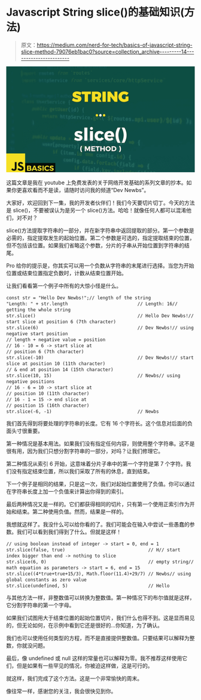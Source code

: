 # Javascript String slice()的基础知识(方法)

> 原文：<https://medium.com/nerd-for-tech/basics-of-javascript-string-slice-method-79076eb1bac0?source=collection_archive---------14----------------------->

![](img/f558753c1a1779a155433ead7913e9f6.png)

这篇文章是我在 youtube 上免费发表的关于网络开发基础的系列文章的抄本。如果你更喜欢看而不是读，请随时访问我的频道“Dev Newbs”。

大家好，欢迎回到下一集，我的开发者伙伴们！我们今天要切片切丁。今天的方法是 slice()，不要被误认为是另一个 slice()方法。哈哈！就像任何人都可以混淆他们，对不对？

slice()方法提取字符串的一部分，并在新字符串中返回提取的部分。第一个参数是必需的，指定提取发生的起始位置。第二个参数是可选的，指定提取结束的位置，但不包括该位置。如果我们省略这个参数，分片的子串从开始位置到字符串的结尾。

Pro 给你的提示是，你其实可以用一个负数从字符串的末尾进行选择。当您为开始位置或结束位置指定负数时，计数从结束位置开始。

让我们看看第一个例子中所有的大惊小怪是什么。

```
const str = "Hello Dev Newbs!";// length of the string
"Length: " + str.length                          // Length: 16// getting the whole string
str.slice()                                      // Hello Dev Newbs!// start slice at position 6 (7th character)
str.slice(6)                                     // Dev Newbs!// using negative start position 
// length + negative value = position
// 16 - 10 = 6 -> start slice at 
// position 6 (7th character)
str.slice(-10)                                   // Dev Newbs!// start slice at position 10 (11th character) 
// & end at position 14 (15th character)
str.slice(10, 15)                                // Newbs// using negative positions
// 16 - 6 = 10 -> start slice at 
// position 10 (11th character)
// 16 - 1 = 15 -> end slice at 
// position 15 (16th character)
str.slice(-6, -1)                                // Newbs
```

我们首先得到将要处理的字符串的长度。它有 16 个字符长。这个信息对后面的负面头寸很重要。

第一种情况是基本用法。如果我们没有指定任何内容，则使用整个字符串。这不是很有用，因为我们只想分割字符串的一部分，对吗？让我们修理它。

第二种情况从索引 6 开始，这意味着分片子串中的第一个字符是第 7 个字符。我们没有指定结束位置，所以我们采取了所有的休息，直到结束。

下一个例子是相同的结果，只是这一次，我们对起始位置使用了负值。你可以通过在字符串长度上加一个负值来计算出你得到的索引。

最后两种情况又是一样的。它们都获得相同的切片，只有第一个使用正索引作为开始和结束。第二种使用负值。然而，结果是一样的。

我想就这样了。我没什么可以给你看的了。我们可能会在输入中尝试一些愚蠢的参数。我们可以看到我们得到了什么。但就是这样！

```
// using boolean instead of integer -> start = 0, end = 1 
str.slice(false, true)                               // H// start index bigger than end -> nothing to slice
str.slice(6, 0)                                      // empty string// math equation as parameters -> start = 6, end = 15 
str.slice((4*true+true+15/3), Math.floor(11.4)+29/7) // Newbs// using global constants as zero value
str.slice(undefined, 5)                              // Hello
```

与其他方法一样，非整数值可以转换为整数值。第一种情况下的布尔值就是这样，它分割字符串的第一个字母。

如果我们试图用大于结束位置的起始位置切片，我们什么也得不到。这是显而易见的，但无论如何，在示例中看到它还是很好的…你知道，为了确认。

我们也可以使用任何类型的方程，而不是直接提供整数值。只要结果可以解释为整数，你就没问题。

最后，像 undefined 或 null 这样的常量也可以解释为零。我不推荐这样使用它们，但是如果有一些罕见的情况，你被迫这样做，这是可行的。

就这样，我们完成了这个方法。这是一个非常愉快的周末。

像往常一样，感谢您的关注，我会很快见到你。